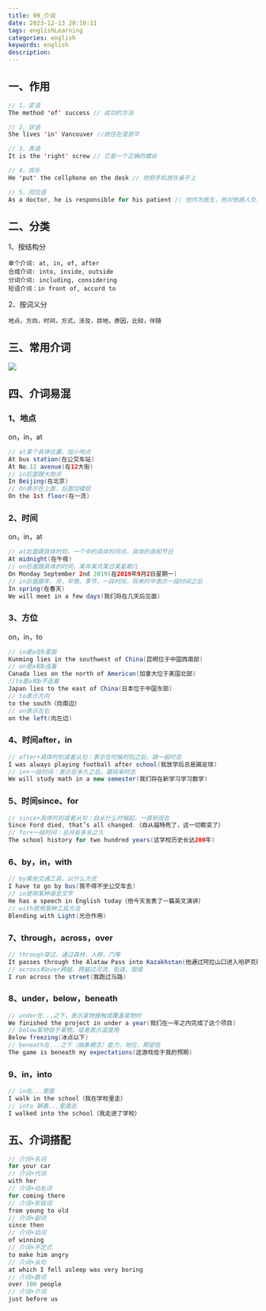 ```yaml
---
title: 09_介词
date: 2023-12-13 20:10:11
tags: englishLearning
categories: english
keywords: english
description:
---
```


## 一、作用

```java
// 1、定语
The method 'of' success // 成功的方法

// 2、状语
She lives 'in' Vancouver //她住在温哥华

// 3、表语
It is the 'right' screw // 它是一个正确的螺丝

// 4、宾补
He 'put' the cellphone on the desk // 他把手机放在桌子上

// 5、同位语
As a doctor, he is responsible for his patient // 他作为医生，他对他病人负责
```

## 二、分类

1、按结构分

```
单个介词: at, in, of, after
合成介词: into, inside, outside
分词介词: including, considering
短语介词：in front of, accord to
```

2、按词义分

```
地点，方向，时间，方式，涉及，目地，原因，比较，伴随
```

## 三、常用介词

![](https://gaoqisen.github.io/GraphBed/202312/20231213221541.png)

## 四、介词易混

### 1、地点

on，in，at

```java
// at某个具体位置，加小地点
At bus station(在公交车站)
At No.12 avenue(在12大街)
// in后面跟大地点
In Beijing(在北京)
// On表示在上面，后面加楼层
On the 1st floor(在一流)
```

### 2、时间

on，in，at

```java
// at后面跟具体时刻，一个中的具体时间点，具体的周和节日
At midnight(在午夜)
// on后面跟具体的时间，某年某月某日某星期几
On Monday September 2nd 2019(在2019年9月2日星期一)
// in后面跟年，月，早晚，季节，一段时间，将来时中表示一段时间之后
In spring(在春天)
We will meet in a few days(我们将在几天后见面)
```

### 3、方位

on，in，to

```java
// in是a在b里面
Kunming lies in the southwest of China(昆明位于中国西南部)
// on是a和b连着
Canada lies on the north of American(加拿大位于美国北部)
//to是a和b不连着
Japan lies to the east of China(日本位于中国东部)
// to表示方向
to the south（向南边）
// on表示左右
on the left(向左边)
```

### 4、时间after，in

```java
// after+具体时刻或者从句：表示在时候时刻之后，跟一般时态
I was always playing football after school(我放学后总是踢足球)
// in+一段时间：表示在多久之后，跟将来时态
We will study math in a new semester(我们将在新学习学习数学)
```

### 5、时间since、for

```java
// since+具体时刻或者从句：自从什么时候起，一直到现在
Since Ford died, that’s all changed.（自从福特死了，这一切都变了）
// for+一段时间：总共有多长之久
The school history for two hundred years(这学校历史长达200年)
```

### 6、by，in，with

```java
// by乘坐交通工具，以什么方式
I have to go by bus(我不得不坐公交车去)
// in使用某种语言文字
He has a speech in English today（他今天发表了一篇英文演讲）
// with使用某种工具方法
Blending with Light(光合作用)
```

### 7、through，across，over

```java
// through穿过，通过森林，人群，门等
It passes through the Alataw Pass into Kazakhstan(他通过阿拉山口进入哈萨克斯坦)
// across和over跨越、跨越过河流、街道、围墙
I run across the street(我跑过马路)
```

### 8、under，below，beneath

```java
// under在...之下，表示某物接触或覆盖某物时
We finished the project in under a year(我们在一年之内完成了这个项目)
// below某物低于某物，或者表示温度用
Below freezing(冰点以下)
// beneath在...之下（抽象概念）能力，地位，期望低
The game is beneath my expectations(这游戏低于我的预期)
```

### 9、in，into

```java
// in在...里面
I walk in the school（我在学校里走）
// into 朝着...里面去
I walked into the school（我走进了学校）
```

## 五、介词搭配

```java
// 介词+名词 
for your car
// 介词+代词
with her
// 介词+动名词
for coming there
// 介词+形容词
from young to old
// 介词+副词
since then
// 介词+动词
of winning
// 介词+不定式
to make him angry
// 介词+从句
at which I fell asleep was very boring
// 介词+数词
over 100 people
// 介词+介词
just before us
```

